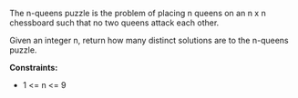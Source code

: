 The n-queens puzzle is the problem of placing n queens on an n x n chessboard such that no two queens attack each other.

Given an integer n, return how many distinct solutions are to the n-queens puzzle.

**Constraints:**
- 1 <= n <= 9
